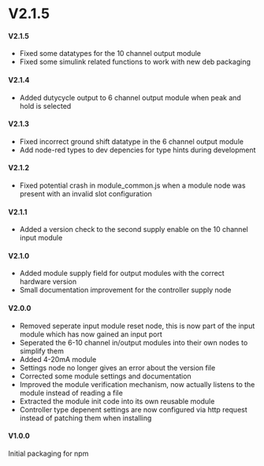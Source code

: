 # V2.1.5

#### V2.1.5
- Fixed some datatypes for the 10 channel output module
- Fixed some simulink related functions to work with new deb packaging

#### V2.1.4
- Added dutycycle output to 6 channel output module when peak and hold is selected

#### V2.1.3
- Fixed incorrect ground shift datatype in the 6 channel output module
- Add node-red types to dev depencies for type hints during development

#### V2.1.2
- Fixed potential crash in module_common.js when a module node was present with an invalid slot configuration

#### V2.1.1
- Added a version check to the second supply enable on the 10 channel input module

#### V2.1.0
- Added module supply field for output modules with the correct hardware version
- Small documentation improvement for the controller supply node

#### V2.0.0
- Removed seperate input module reset node, this is now part of the input module which has now gained an input port
- Seperated the 6-10 channel in/output modules into their own nodes to simplify them
- Added 4-20mA module
- Settings node no longer gives an error about the version file
- Corrected some module settings and documentation
- Improved the module verification mechanism, now actually listens to the module instead of reading a file
- Extracted the module init code into its own reusable module
- Controller type depenent settings are now configured via http request instead of patching them when installing

#### V1.0.0
Initial packaging for npm